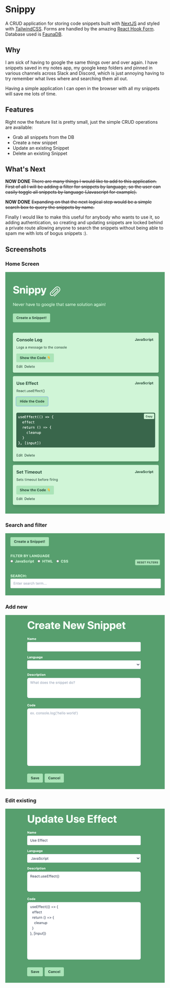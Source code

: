 # Snippy

A CRUD application for storing code snippets built with [NextJS](https://nextjs.org/) and styled with [TailwindCSS](https://tailwindcss.com/). Forms are handled by the amazing [React Hook Form](https://react-hook-form.com/). Database used is [FaunaDB](https://fauna.com/).

## Why

I am sick of having to google the same things over and over again. I have snippets saved in my notes app, my google keep folders and pinned in various channels across Slack and Discord, which is just annoying having to try remember what lives where and searching them all out.

Having a simple application I can open in the browser with all my snippets will save me lots of time.

## Features

Right now the feature list is pretty small, just the simple CRUD operations are available:

- Grab all snippets from the DB
- Create a new snippet
- Update an existing Snippet
- Delete an existing Snippet

## What's Next

**NOW DONE**
<del>There are many things I would like to add to this application. First of all I will be adding a filter for snippets by language, so the user can easily toggle all snippets by language (Javascript for example).</del>

**NOW DONE**
<del>Expanding on that the next logical step would be a simple search box to query the snippets by name.</del>

Finally I would like to make this useful for anybody who wants to use it, so adding authentication, so creating and updating snippets are locked behind a private route allowing anyone to search the snippets without being able to spam me with lots of bogus snippets :).

## Screenshots

### Home Screen

![main screen](./images/main.png)

### Search and filter

![filters](./images/Search.png)

### Add new

![new snippet](./images/new.png)

### Edit existing

![edit snippet](./images/edit.png)
